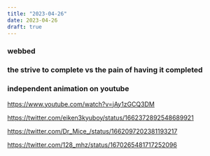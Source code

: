 ```yaml
---
title: "2023-04-26"
date: 2023-04-26
draft: true
---
```


### webbed

### the strive to complete vs the pain of having it completed

### independent animation on youtube 
https://www.youtube.com/watch?v=jAy1zGCQ3DM

https://twitter.com/eiken3kyuboy/status/1662372892548689921

https://twitter.com/Dr_Mice_/status/1662097202381193217

https://twitter.com/128_mhz/status/1670265481717252096